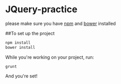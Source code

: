 # JQuery-practice

please make sure you have [npm](https://www.npmjs.com/) and [bower](http://bower.io/) installed

##To set up the project
```bash
npm install
bower install
```

While you're working on your project, run:

```
grunt
```

And you're set!
